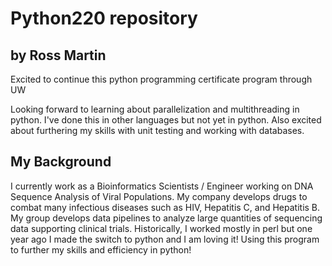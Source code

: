 Python220 repository
====================
by Ross Martin
--------------

Excited to continue this python programming certificate program through UW

Looking forward to learning about parallelization and multithreading in python.  I've done this in other languages but not yet in python.  Also excited about furthering my skills with unit testing and working with databases.

My Background
-------------

I currently work as a Bioinformatics Scientists / Engineer working on DNA Sequence Analysis of Viral Populations.  My company develops drugs to combat many infectious diseases such as HIV, Hepatitis C, and Hepatitis B.  My group develops data pipelines to analyze large quantities of sequencing data supporting clinical trials.  Historically, I worked mostly in perl but one year ago I made the switch to python and I am loving it!  Using this program to further my skills and efficiency in python!

